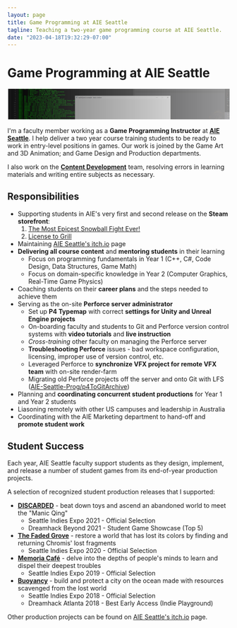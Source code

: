 ```yaml
---
layout: page
title: Game Programming at AIE Seattle
tagline: Teaching a two-year game programming course at AIE Seattle.
date: "2023-04-18T19:32:29-07:00"
---
```


# Game Programming at AIE Seattle

![Banner image for AIE Seattle featuring a screenshot of a demo project](aie_seattle.png)

I'm a faculty member working as a **Game Programming Instructor** at [**AIE
Seattle**](https://seattle.aie.edu). I help deliver a two year course training
students to be ready to work in entry-level positions in games. Our work is
joined by the Game Art and 3D Animation; and Game Design and Production
departments.

I also work on the [**Content Development**](/projects/contentDevelopmentAIE) team, resolving errors in learning
materials and writing entire subjects as necessary.

## Responsibilities

- Supporting students in AIE's very first and second release on the **Steam storefront**:
  1. [The Most Epicest Snowball Fight Ever!](https://store.steampowered.com/app/3884730/The_Most_Epicest_Snowball_Fight_Ever/)
  2. [License to Grill](https://store.steampowered.com/app/3884700/License_to_Grill/)
- Maintaining [AIE Seattle's itch.io](https://aieseattle.itch.io/) page
- **Delivering all course content** and **mentoring students** in their learning
  - Focus on programming fundamentals in Year 1 (C++, C#, Code Design, Data Structures, Game Math)
  - Focus on domain-specific knowledge in Year 2 (Computer Graphics, Real-Time Game Physics)
- Coaching students on their **career plans** and the steps needed to achieve them
- Serving as the on-site **Perforce server administrator**
  - Set up **P4 Typemap** with correct **settings for Unity and Unreal Engine projects**
  - On-boarding faculty and students to Git and Perforce version control systems with **video tutorials** and **live instruction**
  - _Cross-training_ other faculty on managing the Perforce server
  - **Troubleshooting Perforce** issues - bad workspace configuration, licensing, improper use of version control, etc.
  - Leveraged Perforce to **synchronize VFX project for remote VFX team** with on-site render-farm
  - Migrating old Perforce projects off the server and onto Git with LFS ([AIE-Seattle-Prog/p4ToGitArchive](https://github.com/AIE-Seattle-Prog/p4ToGitArchive))
- Planning and **coordinating concurrent student productions** for Year 1 and Year 2 students
- Liasoning remotely with other US campuses and leadership in Australia
- Coordinating with the AIE Marketing department to hand-off and **promote student work**

## Student Success

Each year, AIE Seattle faculty support students as they design, implement, and
release a number of student games from its end-of-year production projects.

A selection of recognized student production releases that I supported:

- [**DISCARDED**](https://aieseattle.itch.io/discarded) - beat down toys and ascend an abandoned world to meet the "Manic Qing"
  - Seattle Indies Expo 2021 - Official Selection
  - Dreamhack Beyond 2021 - Student Game Showcase (Top 5)
- [**The Faded Grove**](https://aieseattle.itch.io/fadedgrove) - restore a world that has lost its colors by finding and returning Chromis' lost fragments
  - Seattle Indies Expo 2020 - Official Selection
- [**Memoria Café**](https://chumpette-visual.itch.io/memoria-cafe) - delve into the depths of people's minds to learn and dispel their deepest troubles
  - Seattle Indies Expo 2019 - Official Selection
- [**Buoyancy**](https://store.steampowered.com/app/1012610/Buoyancy/) - build and protect a city on the ocean made with resources scavenged from the lost world
  - Seattle Indies Expo 2018 - Official Selection
  - Dreamhack Atlanta 2018 - Best Early Access (Indie Playground)

Other production projects can be found on [AIE Seattle's itch.io](https://aieseattle.itch.io/) page.